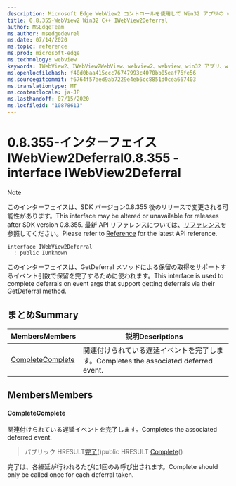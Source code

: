```yaml
---
description: Microsoft Edge WebView2 コントロールを使用して Win32 アプリの web コンテンツをホストする
title: 0.8.355-WebView2 Win32 C++ IWebView2Deferral
author: MSEdgeTeam
ms.author: msedgedevrel
ms.date: 07/14/2020
ms.topic: reference
ms.prod: microsoft-edge
ms.technology: webview
keywords: IWebView2、IWebView2WebView、webview2、webview、win32 アプリ、win32、edge
ms.openlocfilehash: f40d0baa415ccc76747993c4070bb05eaf76fe56
ms.sourcegitcommit: f6764f57aed9ab7229e4eb6cc8851d0cea667403
ms.translationtype: MT
ms.contentlocale: ja-JP
ms.lasthandoff: 07/15/2020
ms.locfileid: "10878611"
---
```

# <span data-ttu-id="dfcac-104">0.8.355-インターフェイス IWebView2Deferral</span><span class="sxs-lookup"><span data-stu-id="dfcac-104">0.8.355 - interface IWebView2Deferral</span></span> 

> [!NOTE]
> <span data-ttu-id="dfcac-105">このインターフェイスは、SDK バージョン0.8.355 後のリリースで変更される可能性があります。</span><span class="sxs-lookup"><span data-stu-id="dfcac-105">This interface may be altered or unavailable for releases after SDK version 0.8.355.</span></span> <span data-ttu-id="dfcac-106">最新 API リファレンスについては、[リファレンス](../../../webview2-api-reference.md)を参照してください。</span><span class="sxs-lookup"><span data-stu-id="dfcac-106">Please refer to [Reference](../../../webview2-api-reference.md) for the latest API reference.</span></span>

```
interface IWebView2Deferral
  : public IUnknown
```

<span data-ttu-id="dfcac-107">このインターフェイスは、GetDeferral メソッドによる保留の取得をサポートするイベント引数で保留を完了するために使われます。</span><span class="sxs-lookup"><span data-stu-id="dfcac-107">This interface is used to complete deferrals on event args that support getting deferrals via their GetDeferral method.</span></span>

## <span data-ttu-id="dfcac-108">まとめ</span><span class="sxs-lookup"><span data-stu-id="dfcac-108">Summary</span></span>

 <span data-ttu-id="dfcac-109">Members</span><span class="sxs-lookup"><span data-stu-id="dfcac-109">Members</span></span>                        | <span data-ttu-id="dfcac-110">説明</span><span class="sxs-lookup"><span data-stu-id="dfcac-110">Descriptions</span></span>
--------------------------------|---------------------------------------------
[<span data-ttu-id="dfcac-111">Complete</span><span class="sxs-lookup"><span data-stu-id="dfcac-111">Complete</span></span>](#complete) | <span data-ttu-id="dfcac-112">関連付けられている遅延イベントを完了します。</span><span class="sxs-lookup"><span data-stu-id="dfcac-112">Completes the associated deferred event.</span></span>

## <span data-ttu-id="dfcac-113">Members</span><span class="sxs-lookup"><span data-stu-id="dfcac-113">Members</span></span>

#### <span data-ttu-id="dfcac-114">Complete</span><span class="sxs-lookup"><span data-stu-id="dfcac-114">Complete</span></span> 

<span data-ttu-id="dfcac-115">関連付けられている遅延イベントを完了します。</span><span class="sxs-lookup"><span data-stu-id="dfcac-115">Completes the associated deferred event.</span></span>

> <span data-ttu-id="dfcac-116">パブリック HRESULT[完了](#complete)()</span><span class="sxs-lookup"><span data-stu-id="dfcac-116">public HRESULT [Complete](#complete)()</span></span>

<span data-ttu-id="dfcac-117">完了は、各繰延が行われるたびに1回のみ呼び出されます。</span><span class="sxs-lookup"><span data-stu-id="dfcac-117">Complete should only be called once for each deferral taken.</span></span>

